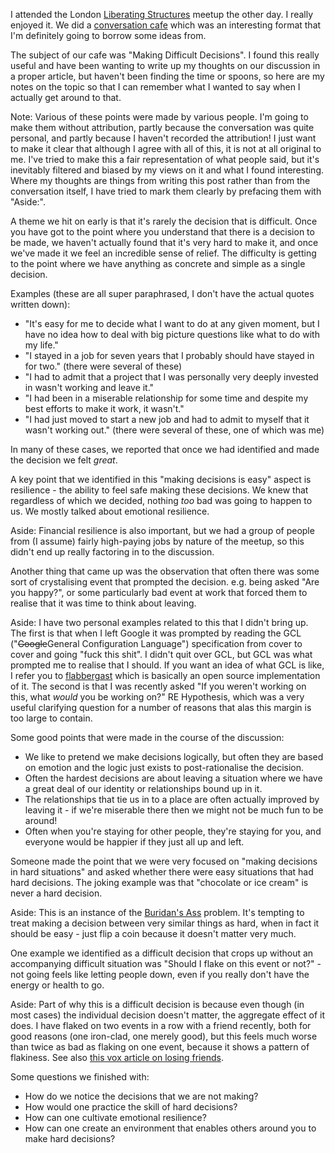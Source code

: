 I attended the London [Liberating Structures](http://www.liberatingstructures.com/) meetup the other day. I really enjoyed it.
We did a [conversation cafe](http://www.liberatingstructures.com/17-conversation-cafe/) which was an interesting format that I'm definitely going to borrow some ideas from.

The subject of our cafe was "Making Difficult Decisions". I found this really useful and have been wanting to write up my thoughts on our discussion in a proper article,
but haven't been finding the time or spoons, so here are my notes on the topic so that I can remember what I wanted to say when I actually get around to that.

Note: Various of these points were made by various people. I'm going to make them without attribution, partly because the conversation was quite personal, and partly because I haven't recorded the attribution!
I just want to make it clear that although I agree with all of this, it is not at all original to me. I've tried to make this a fair representation of what people said, but it's inevitably filtered and biased by my views on it and what I found interesting. Where my thoughts are things from writing this post rather than from the conversation itself, I have tried to mark them clearly by prefacing them with "Aside:".

A theme we hit on early is that it's rarely the decision that is difficult. Once you have got to the point where you understand that there is a decision to be made, we haven't actually found that it's very hard to make it,
and once we've made it we feel an incredible sense of relief.
The difficulty is getting to the point where we have anything as concrete and simple as a single decision.

Examples (these are all super paraphrased, I don't have the actual quotes written down):

* "It's easy for me to decide what I want to do at any given moment, but I have no idea how to deal with big picture questions like what to do with my life."
* "I stayed in a job for seven years that I probably should have stayed in for two." (there were several of these)
* "I had to admit that a project that I was personally very deeply invested in wasn't working and leave it."
* "I had been in a miserable relationship for some time and despite my best efforts to make it work, it wasn't."
* "I had just moved to start a new job and had to admit to myself that it wasn't working out." (there were several of these, one of which was me)

In many of these cases, we reported that once we had identified and made the decision we felt *great*.

A key point that we identified in this "making decisions is easy" aspect is resilience - the ability to feel safe making these decisions. We knew that regardless of which we decided, nothing *too* bad was going to happen to us.
We mostly talked about emotional resilience.

Aside: Financial resilience is also important, but we had a group of people from (I assume) fairly high-paying jobs by nature of the meetup, so this didn't end up really factoring in to the discussion.

Another thing that came up was the observation that often there was some sort of crystalising event that prompted the decision. e.g. being asked "Are you happy?", or some particularly bad event at work that forced them to realise that it was time to think about leaving.

Aside: I have two personal examples related to this that I didn't bring up. The first is that when I left Google it was prompted by reading the GCL ("~~Google~~General Configuration Language") specification from cover to cover and going "fuck this shit". I didn't quit over GCL, but GCL was what prompted me to realise that I should. If you want an idea of what GCL is like, I refer you to [flabbergast](http://flabbergast.org/) which is basically an open source implementation of it. The second is that I was recently asked "If you weren't working on this, what *would* you be working on?" RE Hypothesis, which was a very useful clarifying question for a number of reasons that alas this margin is too large to contain.

Some good points that were made in the course of the discussion:

* We like to pretend we make decisions logically, but often they are based on emotion and the logic just exists to post-rationalise the decision.
* Often the hardest decisions are about leaving a situation where we have a great deal of our identity or relationships bound up in it.
* The relationships that tie us in to a place are often actually improved by leaving it - if we're miserable there then we might not be much fun to be around!
* Often when you're staying for other people, they're staying for you, and everyone would be happier if they just all up and left.

Someone made the point that we were very focused on "making decisions in hard situations" and asked whether there were easy situations that had hard decisions.
The joking example was that "chocolate or ice cream" is never a hard decision.

Aside: This is an instance of the [Buridan's Ass](https://en.wikipedia.org/wiki/Buridan%27s_ass) problem. It's tempting to treat making a decision between very similar things as hard, when in fact it should be easy - just flip a coin because it doesn't matter very much.

One example we identified as a difficult decision that crops up without an accompanying difficult situation was "Should I flake on this event or not?" - not going feels like letting people down, even if you really don't have the energy or health to go.

Aside: Part of why this is a difficult decision is because even though (in most cases) the individual decision doesn't matter, the aggregate effect of it does. I have flaked on two events in a row with a friend recently, both for good reasons (one iron-clad, one merely good), but this feels much worse than twice as bad as flaking on one event, because it shows a pattern of flakiness. See also [this vox article on losing friends](https://www.vox.com/first-person/2018/8/16/17694356/how-to-make-friends-adulthood).

Some questions we finished with:

* How do we notice the decisions that we are not making?
* How would one practice the skill of hard decisions?
* How can one cultivate emotional resilience?
* How can one create an environment that enables others around you to make hard decisions?
